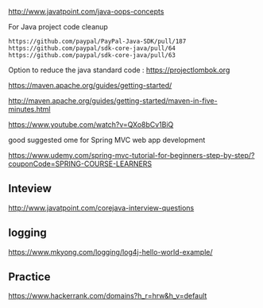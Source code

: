 
http://www.javatpoint.com/java-oops-concepts

For Java project code cleanup 
```
https://github.com/paypal/PayPal-Java-SDK/pull/187
https://github.com/paypal/sdk-core-java/pull/64
https://github.com/paypal/sdk-core-java/pull/63
```
Option to reduce the java standard code : https://projectlombok.org

https://maven.apache.org/guides/getting-started/

http://maven.apache.org/guides/getting-started/maven-in-five-minutes.html

https://www.youtube.com/watch?v=QXo8bCv1BiQ

good suggested ome for Spring MVC web app development 

https://www.udemy.com/spring-mvc-tutorial-for-beginners-step-by-step/?couponCode=SPRING-COURSE-LEARNERS



## Inteview
http://www.javatpoint.com/corejava-interview-questions

## logging
https://www.mkyong.com/logging/log4j-hello-world-example/

## Practice 

https://www.hackerrank.com/domains?h_r=hrw&h_v=default




